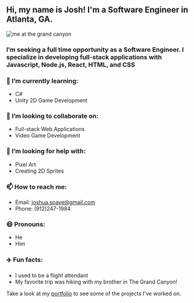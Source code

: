 

## Hi, my name is Josh! I'm a Software Engineer in Atlanta, GA.

![me at the grand canyon](https://i.imgur.com/DnGjIV1.jpg?1)

### I’m seeking a full time opportunity as a Software Engineer. I specialize in developing full-stack applications with Javascript, Node.js, React, HTML, and CSS
### 🌱 I’m currently learning:
- C# 
- Unity 2D Game Development 
### 👯 I’m looking to collaborate on:
- Full-stack Web Applications 
- Video Game Development
### 🤔 I’m looking for help with: 
- Pixel Art 
- Creating 2D Sprites
### 📫 How to reach me: 
- Email: joshua.soave@gmail.com
- Phone: (912)247-1984
### 😄 Pronouns: 
 - He
 - Him
### :airplane: Fun facts: 
 - I used to be a flight attendant 
 - My favorite trip was hiking with my brother in The Grand Canyon! 


Take a look at my [portfolio](https://joshsoave.com/) to see some of the projects I've worked on.
